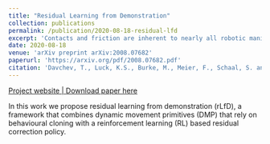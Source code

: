 ```yaml
---
title: "Residual Learning from Demonstration"
collection: publications
permalink: /publication/2020-08-18-residual-lfd
excerpt: 'Contacts and friction are inherent to nearly all robotic manipulation tasks. Through the motor skill of insertion, we study how robots can learn to cope when these attributes play a salient role. In this work we propose residual learning from demonstration (rLfD), a framework that combines dynamic movement primitives (DMP) that rely on behavioural cloning with a reinforcement learning (RL) based residual correction policy. The proposed solution is applied directly in task space and operates on the full pose of the robot. We show that rLfD outperforms alternatives and improves the generalisation abilities of DMPs. We evaluate this approach by training an agent to successfully perform both simulated and real world insertions of pegs, gears and plugs into respective sockets.'
date: 2020-08-18
venue: 'arXiv preprint arXiv:2008.07682'
paperurl: 'https://arxiv.org/pdf/2008.07682.pdf'
citation: 'Davchev, T., Luck, K.S., Burke, M., Meier, F., Schaal, S. and Ramamoorthy, S., 2020. Residual Learning from Demonstration. arXiv preprint arXiv:2008.07682.'
---
```


<a href='https://sites.google.com/view/rlfd/'> Project website | <a href='https://arxiv.org/pdf/2008.07682.pdf'>Download paper here</a>

In this work we propose residual learning from demonstration (rLfD), a framework that combines dynamic movement primitives (DMP) that rely on behavioural cloning with a reinforcement learning (RL) based residual correction policy.
